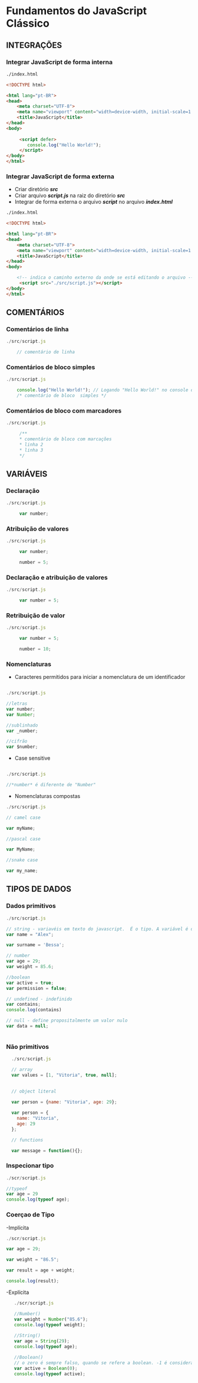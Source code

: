 <!-- É o mair título da página # -->
# Fundamentos do JavaScript Clássico

## INTEGRAÇÕES

### Integrar JavaScript de forma interna

<!-- ~~~ indica código -->
~~~~ html
./index.html

<!DOCTYPE html>

<html lang="pt-BR">
<head>
    <meta charset="UTF-8">
    <meta name="viewport" content="width=device-width, initial-scale=1.0">
    <title>JavaScript</title>
</head>
<body>
    
     <script defer>
        console.log("Hello World!");
     </script>
</body>
</html>

~~~~

### Integrar JavaScript de forma externa

<!-- * - itálico; ** - negrito; *** - negrito e itálico. -->
- Criar diretório ***src***
- Criar arquivo ***script.js*** na raiz do diretório ***src***
- Integrar de forma externa o arquivo ***script*** no arquivo ***index.html***

~~~~ html
./index.html

<!DOCTYPE html>

<html lang="pt-BR">
<head>
    <meta charset="UTF-8">
    <meta name="viewport" content="width=device-width, initial-scale=1.0">
    <title>JavaScript</title>
</head>
<body>

    <!-- indica o caminho externo da onde se está editando o arquivo -->
     <script src="./src/script.js"></script>
</body>
</html>
~~~~

## COMENTÁRIOS

### Comentários de linha

~~~~ JavaScript
./src/script.js

    // comentário de linha

~~~~

### Comentários de bloco simples

~~~~ JavaScript
./src/script.js

    console.log("Hello World!"); // Logando "Hello World!" no console do navegador.
    /* comentário de bloco  simples */

~~~~

### Comentários de bloco com marcadores

~~~~ JavaScript
./src/script.js

     /**
     * comentário de bloco com marcações
     * linha 2
     * linha 3
     */

~~~~

## VARIÁVEIS

### Declaração

~~~~ JavaScript
./src/script.js

     var number; 

~~~~

### Atribuição de valores

~~~~ JavaScript
./src/script.js

     var number; 

     number = 5;

~~~~

### Declaração e atribuição de valores

~~~~ JavaScript
./src/script.js

     var number = 5;

~~~~

### Retribuição de valor

~~~~ JavaScript
./src/script.js

     var number = 5;

     number = 10;

~~~~

### Nomenclaturas

- Caracteres permitidos para iniciar a nomenclatura de um identificador

~~~ javascript

./src/script.js

//letras
var number;
var Number;

//sublinhado
var _number;

//cifrão
var $number;

~~~ 

- Case sensitive

~~~ javascript

./src/script.js

//*number* é diferente de "Number"

~~~ 

- Nomenclaturas compostas

~~~ javascript
./src/script.js

// camel case

var myName; 

//pascal case

var MyName; 

//snake case

var my_name; 

~~~ 

## TIPOS DE DADOS   

### Dados primitivos

~~~ javascript
./src/script.js

// string - variavéis em texto do javascript.  É o tipo. A variável é definida pelo seu valor.
var name = "Alex"; 

var surname = 'Bessa'; 

// number
var age = 29;
var weight = 85.6;

//boolean
var active = true;
var permission = false;

// undefined - indefinido
var contains;
console.log(contains)

// null - define propositalmente um valor nulo
var data = null;
 
 ~~~

 ### Não primitivos

 ~~~ javascript
   ./src/script.js

   // array 
   var values = [1, "Vitoria", true, null];
   

   // object literal
   
   var person = {name: "Vitoria", age: 29};

   var person = {
     name: "Vitoria",
     age: 29
   };

   // functions

   var message = function(){};
   ~~~


   ### Inspecionar tipo

   ~~~ javascript
   ./scr/script.js

   //typeof
   var age = 29
   console.log(typeof age);


   ~~~


### Coerçao de Tipo

  -Implícita
   ~~~ javascript
   ./scr/script.js

   var age = 29;

   var weight = "86.5";

   var result = age + weight;

   console.log(result);

   ~~~

   
   -Explícita

~~~ javascript
   ./scr/script.js

   //Number()
   var weight = Number("85.6");
   console.log(typeof weight);
    
   //String() 
   var age = String(29);
   console.log(typeof age);

   //Boolean()
   // o zero é sempre falso, quando se refere a boolean. -1 é considerado como verdadeiro.
   var active = Boolean(0);
   console.log(typeof active);

   ~~~

   



